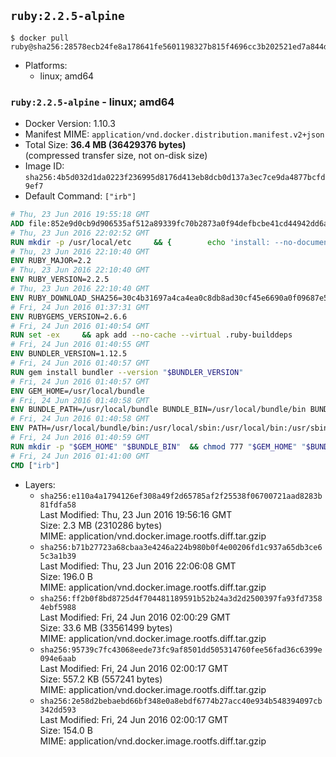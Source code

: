 ## `ruby:2.2.5-alpine`

```console
$ docker pull ruby@sha256:28578ecb24fe8a178641fe5601198327b815f4696cc3b202521ed7a844db53f3
```

-	Platforms:
	-	linux; amd64

### `ruby:2.2.5-alpine` - linux; amd64

-	Docker Version: 1.10.3
-	Manifest MIME: `application/vnd.docker.distribution.manifest.v2+json`
-	Total Size: **36.4 MB (36429376 bytes)**  
	(compressed transfer size, not on-disk size)
-	Image ID: `sha256:4b5d032d1da0223f236995d8176d413eb8dcb0d137a3ec7ce9da4877bcfd9ef7`
-	Default Command: `["irb"]`

```dockerfile
# Thu, 23 Jun 2016 19:55:18 GMT
ADD file:852e9d0cb9d906535af512a89339fc70b2873a0f94defbcbe41cd44942dd6ac8 in /
# Thu, 23 Jun 2016 22:02:52 GMT
RUN mkdir -p /usr/local/etc 	&& { 		echo 'install: --no-document'; 		echo 'update: --no-document'; 	} >> /usr/local/etc/gemrc
# Thu, 23 Jun 2016 22:10:40 GMT
ENV RUBY_MAJOR=2.2
# Thu, 23 Jun 2016 22:10:40 GMT
ENV RUBY_VERSION=2.2.5
# Thu, 23 Jun 2016 22:10:40 GMT
ENV RUBY_DOWNLOAD_SHA256=30c4b31697a4ca4ea0c8db8ad30cf45e6690a0f09687e5d483c933c03ca335e3
# Fri, 24 Jun 2016 01:37:31 GMT
ENV RUBYGEMS_VERSION=2.6.6
# Fri, 24 Jun 2016 01:40:54 GMT
RUN set -ex 	&& apk add --no-cache --virtual .ruby-builddeps 		autoconf 		bison 		bzip2 		bzip2-dev 		ca-certificates 		coreutils 		curl 		gcc 		gdbm-dev 		glib-dev 		libc-dev 		libffi-dev 		libxml2-dev 		libxslt-dev 		linux-headers 		make 		ncurses-dev 		openssl-dev 		procps 		readline-dev 		ruby 		yaml-dev 		zlib-dev 	&& curl -fSL -o ruby.tar.gz "http://cache.ruby-lang.org/pub/ruby/$RUBY_MAJOR/ruby-$RUBY_VERSION.tar.gz" 	&& echo "$RUBY_DOWNLOAD_SHA256 *ruby.tar.gz" | sha256sum -c - 	&& mkdir -p /usr/src 	&& tar -xzf ruby.tar.gz -C /usr/src 	&& mv "/usr/src/ruby-$RUBY_VERSION" /usr/src/ruby 	&& rm ruby.tar.gz 	&& cd /usr/src/ruby 	&& { echo '#define ENABLE_PATH_CHECK 0'; echo; cat file.c; } > file.c.new && mv file.c.new file.c 	&& autoconf 	&& ac_cv_func_isnan=yes ac_cv_func_isinf=yes 		./configure --disable-install-doc 	&& make -j"$(getconf _NPROCESSORS_ONLN)" 	&& make install 	&& runDeps="$( 		scanelf --needed --nobanner --recursive /usr/local 			| awk '{ gsub(/,/, "\nso:", $2); print "so:" $2 }' 			| sort -u 			| xargs -r apk info --installed 			| sort -u 	)" 	&& apk add --virtual .ruby-rundeps $runDeps 		bzip2 		ca-certificates 		curl 		libffi-dev 		openssl-dev 		yaml-dev 		procps 		zlib-dev 	&& apk del .ruby-builddeps 	&& gem update --system $RUBYGEMS_VERSION 	&& rm -r /usr/src/ruby
# Fri, 24 Jun 2016 01:40:55 GMT
ENV BUNDLER_VERSION=1.12.5
# Fri, 24 Jun 2016 01:40:57 GMT
RUN gem install bundler --version "$BUNDLER_VERSION"
# Fri, 24 Jun 2016 01:40:57 GMT
ENV GEM_HOME=/usr/local/bundle
# Fri, 24 Jun 2016 01:40:58 GMT
ENV BUNDLE_PATH=/usr/local/bundle BUNDLE_BIN=/usr/local/bundle/bin BUNDLE_SILENCE_ROOT_WARNING=1 BUNDLE_APP_CONFIG=/usr/local/bundle
# Fri, 24 Jun 2016 01:40:58 GMT
ENV PATH=/usr/local/bundle/bin:/usr/local/sbin:/usr/local/bin:/usr/sbin:/usr/bin:/sbin:/bin
# Fri, 24 Jun 2016 01:40:59 GMT
RUN mkdir -p "$GEM_HOME" "$BUNDLE_BIN" 	&& chmod 777 "$GEM_HOME" "$BUNDLE_BIN"
# Fri, 24 Jun 2016 01:41:00 GMT
CMD ["irb"]
```

-	Layers:
	-	`sha256:e110a4a1794126ef308a49f2d65785af2f25538f06700721aad8283b81fdfa58`  
		Last Modified: Thu, 23 Jun 2016 19:56:16 GMT  
		Size: 2.3 MB (2310286 bytes)  
		MIME: application/vnd.docker.image.rootfs.diff.tar.gzip
	-	`sha256:b71b27723a68cbaa3e4246a224b980b0f4e00206fd1c937a65db3ce65c3a1b39`  
		Last Modified: Thu, 23 Jun 2016 22:06:08 GMT  
		Size: 196.0 B  
		MIME: application/vnd.docker.image.rootfs.diff.tar.gzip
	-	`sha256:ff2b0f8bd8725d4f704481189591b52b24a3d2d2500397fa93fd73584ebf5988`  
		Last Modified: Fri, 24 Jun 2016 02:00:29 GMT  
		Size: 33.6 MB (33561499 bytes)  
		MIME: application/vnd.docker.image.rootfs.diff.tar.gzip
	-	`sha256:95739c7fc43068eede73fc9af8501dd505314760fee56fad36c6399e094e6aab`  
		Last Modified: Fri, 24 Jun 2016 02:00:17 GMT  
		Size: 557.2 KB (557241 bytes)  
		MIME: application/vnd.docker.image.rootfs.diff.tar.gzip
	-	`sha256:2e58d2bebaebd66bf348e0a8ebdf6774b27acc40e934b548394097cb342dd593`  
		Last Modified: Fri, 24 Jun 2016 02:00:17 GMT  
		Size: 154.0 B  
		MIME: application/vnd.docker.image.rootfs.diff.tar.gzip
